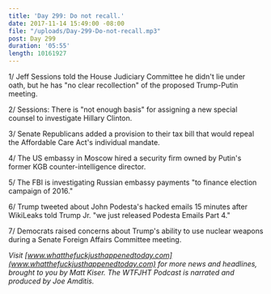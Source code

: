 ```yaml
---
title: 'Day 299: Do not recall.'
date: 2017-11-14 15:49:00 -08:00
file: "/uploads/Day-299-Do-not-recall.mp3"
post: Day 299
duration: '05:55'
length: 10161927
---
```


1/ Jeff Sessions told the House Judiciary Committee he didn't lie under oath, but he has "no clear recollection" of the proposed Trump-Putin meeting.

2/ Sessions: There is "not enough basis" for assigning a new special counsel to investigate Hillary Clinton.

3/ Senate Republicans added a provision to their tax bill that would repeal the Affordable Care Act's individual mandate.

4/ The US embassy in Moscow hired a security firm owned by Putin's former KGB counter-intelligence director.

5/ The FBI is investigating Russian embassy payments "to finance election campaign of 2016."

6/ Trump tweeted about John Podesta's hacked emails 15 minutes after WikiLeaks told Trump Jr. "we just released Podesta Emails Part 4."

7/ Democrats raised concerns about Trump's ability to use nuclear weapons during a Senate Foreign Affairs Committee meeting.

*Visit [www.whatthefuckjusthappenedtoday.com](www.whatthefuckjusthappenedtoday.com) for more news and headlines, brought to you by Matt Kiser. The WTFJHT Podcast is narrated and produced by Joe Amditis.*